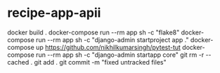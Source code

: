 # recipe-app-apii
docker build .
docker-compose run --rm app sh -c "flake8"
docker-compose run --rm app sh -c "django-admin startproject app ."
docker-compose up
https://github.com/nikhilkumarsingh/pytest-tut
docker-compose run --rm app sh -c "django-admin startapp core"
git rm -r --cached .
git add .
git commit -m "fixed untracked files"

